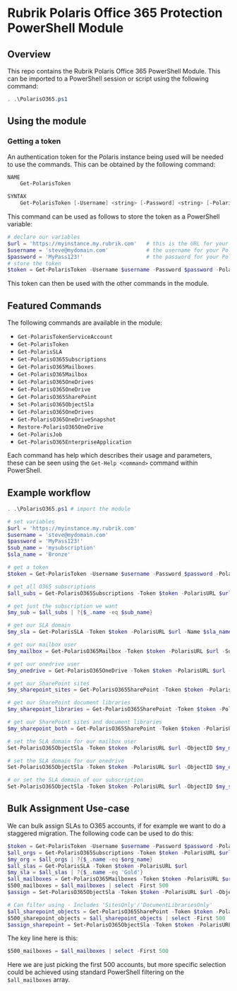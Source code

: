 # Rubrik Polaris Office 365 Protection PowerShell Module

## Overview

This repo contains the Rubrik Polaris Office 365 PowerShell Module. This can be imported to a PowerShell session or script using the following command:

```powershell
. .\PolarisO365.ps1
```

## Using the module

### Getting a token

An authentication token for the Polaris instance being used will be needed to use the commands. This can be obtained by the following command:

```powershell
NAME
    Get-PolarisToken

SYNTAX
    Get-PolarisToken [-Username] <string> [-Password] <string> [-PolarisURL] <string>  [<CommonParameters>]
```

This command can be used as follows to store the token as a PowerShell variable:

```powershell
# declare our variables
$url = 'https://myinstance.my.rubrik.com'   # this is the URL for your Polaris instance
$username = 'steve@mydomain.com'            # the username for your Polaris instance
$password = 'MyPass123!'                    # the password for your Polaris instance
# store the token
$token = Get-PolarisToken -Username $username -Password $password -PolarisURL $url
```

This token can then be used with the other commands in the module.

## Featured Commands

The following commands are available in the module:

* `Get-PolarisTokenServiceAccount`
* `Get-PolarisToken`
* `Get-PolarisSLA`
* `Get-PolarisO365Subscriptions`
* `Get-PolarisO365Mailboxes`
* `Get-PolarisO365Mailbox`
* `Get-PolarisO365OneDrives`
* `Get-PolarisO365OneDrive`
* `Get-PolarisO365SharePoint`
* `Set-PolarisO365ObjectSla`
* `Get-PolarisO365OneDrives`
* `Get-PolarisO365OneDriveSnapshot`
* `Restore-PolarisO365OneDrive`
* `Get-PolarisJob`
* `Get-PolarisO365EnterpriseApplication`

Each command has help which describes their usage and parameters, these can be seen using the `Get-Help <command>` command within PowerShell.

## Example workflow

```powershell
. .\PolarisO365.ps1 # import the module

# set variables
$url = 'https://myinstance.my.rubrik.com'
$username = 'steve@mydomain.com'
$password = 'MyPass123!'
$sub_name = 'mysubscription'
$sla_name = 'Bronze'

# get a token
$token = Get-PolarisToken -Username $username -Password $password -PolarisURL $url

# get all O365 subscriptions
$all_subs = Get-PolarisO365Subscriptions -Token $token -PolarisURL $url

# get just the subscription we want
$my_sub = $all_subs | ?{$_.name -eq $sub_name}

# get our SLA domain
$my_sla = Get-PolarisSLA -Token $token -PolarisURL $url -Name $sla_name

# get our mailbox user
$my_mailbox = Get-PolarisO365Mailbox -Token $token -PolarisURL $url -SubscriptionId $my_sub.id -SearchString 'arif'

# get our onedrive user
$my_onedrive = Get-PolarisO365OneDrive -Token $token -PolarisURL $url -SubscriptionId $my_sub.id -SearchString 'arif'

# get our SharePoint sites
$my_sharepoint_sites = Get-PolarisO365SharePoint -Token $token -PolarisURL $url -SubscriptionId $my_sub.id -SearchString 'arif' - Includes 'SitesOnly'

# get our SharePoint document libraries
$my_sharepoint_libraries = Get-PolarisO365SharePoint -Token $token -PolarisURL $url -SubscriptionId $my_sub.id -SearchString 'arif' - Includes 'DocumentLibrariesOnly'

# get our SharePoint sites and document libraries
$my_sharepoint_both = Get-PolarisO365SharePoint -Token $token -PolarisURL $url -SubscriptionId $my_sub.id -SearchString 'arif'

# set the SLA domain for our mailbox user
Set-PolarisO365ObjectSla -Token $token -PolarisURL $url -ObjectID $my_mailbox.id -SLAID $my_sla.id

# set the SLA domain for our onedrive
Set-PolarisO365ObjectSla -Token $token -PolarisURL $url -ObjectID $my_onedrive.id -SLAID $my_sla.id

# or set the SLA domain of our subscription
Set-PolarisO365ObjectSla -Token $token -PolarisURL $url -ObjectID $my_sub.id -SLAID $my_sla.id
```

## Bulk Assignment Use-case

We can bulk assign SLAs to O365 accounts, if for example we want to do a staggered migration. The following code can be used to do this:

```powershell
$token = Get-PolarisToken -Username $username -Password $password -PolarisURL $url
$all_orgs = Get-PolarisO365Subscriptions -Token $token -PolarisURL $url
$my_org = $all_orgs | ?{$_.name -eq $org_name}
$all_slas = Get-PolarisSLA -Token $token -PolarisURL $url
$my_sla = $all_slas | ?{$_.name -eq 'Gold'}
$all_mailboxes = Get-PolarisO365Mailboxes -Token $token -PolarisURL $url -SubscriptionId $my_org.id
$500_mailboxes = $all_mailboxes | select -First 500
$assign = Set-PolarisO365ObjectSla -Token $token -PolarisURL $url -ObjectID $500_mailboxes.id -SlaID $my_sla.id

# Can filter using - Includes 'SitesOnly'/'DocumentLibrariesOnly'
$all_sharepoint_objects = Get-PolarisO365SharePoint -Token $token -PolarisURL $url -SubscriptionId $my_org.id
$500_sharepoint_objects = $all_sharepoint_objects | select -First 500
$assign_sharepoint = Set-PolarisO365ObjectSla -Token $token -PolarisURL $url -ObjectID $500_sharepoint_objects.id -SlaID $my_sla.id
```

The key line here is this:

```powershell
$500_mailboxes = $all_mailboxes | select -First 500
```

Here we are just picking the first 500 accounts, but more specific selection could be achieved using standard PowerShell filtering on the `$all_mailboxes` array.
